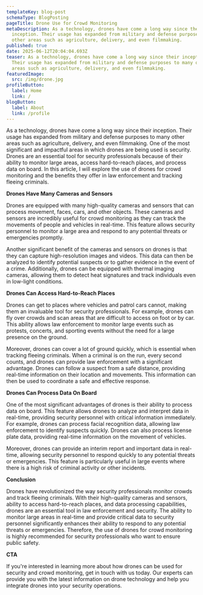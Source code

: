 ```yaml
---
templateKey: blog-post
schemaType: BlogPosting
pageTitle: Drone Use for Crowd Monitoring
metaDescription: As a technology, drones have come a long way since their
  inception. Their usage has expanded from military and defense purposes to many
  other areas such as agriculture, delivery, and even filmmaking.
published: true
date: 2025-06-12T20:04:04.693Z
teaser: As a technology, drones have come a long way since their inception.
  Their usage has expanded from military and defense purposes to many other
  areas such as agriculture, delivery, and even filmmaking.
featuredImage:
  src: /img/drone.jpg
profileButton:
  label: Home
  link: /
blogButton:
  label: About
  link: /profile
---
```

As a technology, drones have come a long way since their inception. Their usage has expanded from military and defense purposes to many other areas such as agriculture, delivery, and even filmmaking. One of the most significant and impactful areas in which drones are being used is security. Drones are an essential tool for security professionals because of their ability to monitor large areas, access hard-to-reach places, and process data on board. In this article, I will explore the use of drones for crowd monitoring and the benefits they offer in law enforcement and tracking fleeing criminals.

**Drones Have Many Cameras and Sensors**

Drones are equipped with many high-quality cameras and sensors that can process movement, faces, cars, and other objects. These cameras and sensors are incredibly useful for crowd monitoring as they can track the movements of people and vehicles in real-time. This feature allows security personnel to monitor a large area and respond to any potential threats or emergencies promptly.

Another significant benefit of the cameras and sensors on drones is that they can capture high-resolution images and videos. This data can then be analyzed to identify potential suspects or to gather evidence in the event of a crime. Additionally, drones can be equipped with thermal imaging cameras, allowing them to detect heat signatures and track individuals even in low-light conditions.

**Drones Can Access Hard-to-Reach Places**

Drones can get to places where vehicles and patrol cars cannot, making them an invaluable tool for security professionals. For example, drones can fly over crowds and scan areas that are difficult to access on foot or by car. This ability allows law enforcement to monitor large events such as protests, concerts, and sporting events without the need for a large presence on the ground.

Moreover, drones can cover a lot of ground quickly, which is essential when tracking fleeing criminals. When a criminal is on the run, every second counts, and drones can provide law enforcement with a significant advantage. Drones can follow a suspect from a safe distance, providing real-time information on their location and movements. This information can then be used to coordinate a safe and effective response.

**Drones Can Process Data On Board**

One of the most significant advantages of drones is their ability to process data on board. This feature allows drones to analyze and interpret data in real-time, providing security personnel with critical information immediately. For example, drones can process facial recognition data, allowing law enforcement to identify suspects quickly. Drones can also process license plate data, providing real-time information on the movement of vehicles.

Moreover, drones can provide an interim report and important data in real-time, allowing security personnel to respond quickly to any potential threats or emergencies. This feature is particularly useful in large events where there is a high risk of criminal activity or other incidents.

**Conclusion**

Drones have revolutionized the way security professionals monitor crowds and track fleeing criminals. With their high-quality cameras and sensors, ability to access hard-to-reach places, and data processing capabilities, drones are an essential tool in law enforcement and security. The ability to monitor large areas in real-time and provide critical data to security personnel significantly enhances their ability to respond to any potential threats or emergencies. Therefore, the use of drones for crowd monitoring is highly recommended for security professionals who want to ensure public safety.

**CTA**

If you're interested in learning more about how drones can be used for security and crowd monitoring, get in touch with us today. Our experts can provide you with the latest information on drone technology and help you integrate drones into your security operations.